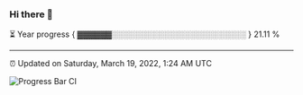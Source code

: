 ### Hi there 👋

⏳ Year progress { ▓▓▓▓▓▓░░░░░░░░░░░░░░░░░░░░░░░░ } 21.11 %

---

⏰ Updated on Saturday, March 19, 2022, 1:24 AM UTC

![Progress Bar CI](https://github.com/arthurbuhl/arthurbuhl/workflows/Progress%20Bar%20CI/badge.svg)

